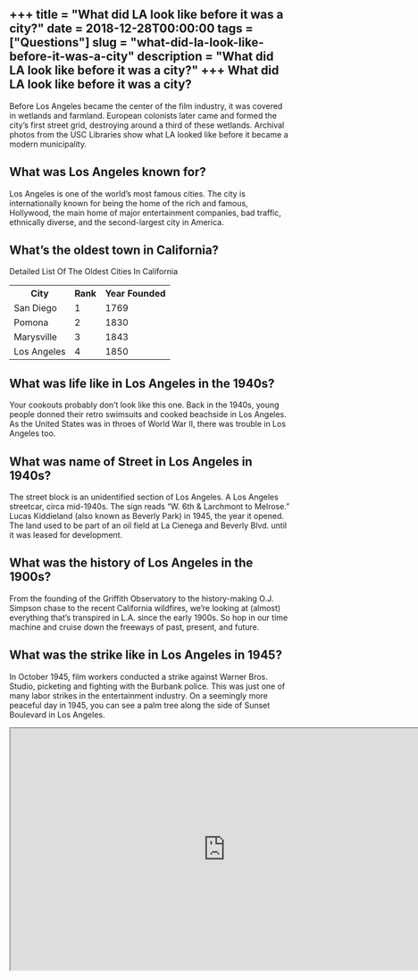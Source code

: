 +++
title = "What did LA look like before it was a city?"
date = 2018-12-28T00:00:00
tags = ["Questions"]
slug = "what-did-la-look-like-before-it-was-a-city"
description = "What did LA look like before it was a city?"
+++
What did LA look like before it was a city?
-------------------------------------------

Before Los Angeles became the center of the film industry, it was covered in wetlands and farmland. European colonists later came and formed the city’s first street grid, destroying around a third of these wetlands. Archival photos from the USC Libraries show what LA looked like before it became a modern municipality.

What was Los Angeles known for?
-------------------------------

Los Angeles is one of the world’s most famous cities. The city is internationally known for being the home of the rich and famous, Hollywood, the main home of major entertainment companies, bad traffic, ethnically diverse, and the second-largest city in America.

What’s the oldest town in California?
-------------------------------------

Detailed List Of The Oldest Cities In California

<table><tr><th>City</th><th>Rank</th><th>Year Founded</th></tr><tr><td>San Diego</td><td>1</td><td>1769</td></tr><tr><td>Pomona</td><td>2</td><td>1830</td></tr><tr><td>Marysville</td><td>3</td><td>1843</td></tr><tr><td>Los Angeles</td><td>4</td><td>1850</td></tr></table>

What was life like in Los Angeles in the 1940s?
-----------------------------------------------

Your cookouts probably don’t look like this one. Back in the 1940s, young people donned their retro swimsuits and cooked beachside in Los Angeles. As the United States was in throes of World War II, there was trouble in Los Angeles too.

What was name of Street in Los Angeles in 1940s?
------------------------------------------------

The street block is an unidentified section of Los Angeles. A Los Angeles streetcar, circa mid-1940s. The sign reads “W. 6th &amp; Larchmont to Melrose.” Lucas Kiddieland (also known as Beverly Park) in 1945, the year it opened. The land used to be part of an oil field at La Cienega and Beverly Blvd. until it was leased for development.

What was the history of Los Angeles in the 1900s?
-------------------------------------------------

From the founding of the Griffith Observatory to the history-making O.J. Simpson chase to the recent California wildfires, we’re looking at (almost) everything that’s transpired in L.A. since the early 1900s. So hop in our time machine and cruise down the freeways of past, present, and future.

What was the strike like in Los Angeles in 1945?
------------------------------------------------

In October 1945, film workers conducted a strike against Warner Bros. Studio, picketing and fighting with the Burbank police. This was just one of many labor strikes in the entertainment industry. On a seemingly more peaceful day in 1945, you can see a palm tree along the side of Sunset Boulevard in Los Angeles.

<iframe allow="accelerometer; autoplay; clipboard-write; encrypted-media; gyroscope; picture-in-picture" allowfullscreen="" class="__youtube_prefs__  epyt-is-override  no-lazyload" data-no-lazy="1" data-origheight="433" data-origwidth="770" data-skipgform_ajax_framebjll="" height="433" id="_ytid_49672" loading="lazy" src="https://www.youtube.com/embed/rbqyWm6S5pQ?enablejsapi=1&autoplay=0&cc_load_policy=0&cc_lang_pref=&iv_load_policy=1&loop=0&modestbranding=0&rel=1&fs=1&playsinline=0&autohide=2&theme=dark&color=red&controls=1&" title="YouTube player" width="770"></iframe>